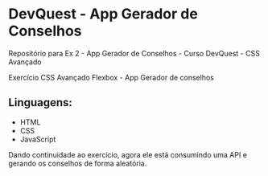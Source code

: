 # DevQuest - App Gerador de Conselhos

Repositório para Ex 2 - App Gerador de Conselhos - Curso DevQuest - CSS Avançado

Exercício CSS Avançado Flexbox - App Gerador de conselhos

## Linguagens:
- HTML
- CSS
- JavaScript

Dando continuidade ao exercício, agora ele está consumindo uma API e gerando os conselhos de forma aleatória.

